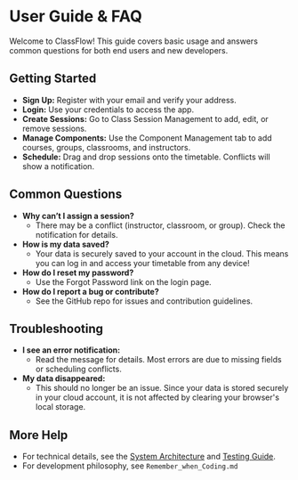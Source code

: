 # User Guide & FAQ

Welcome to ClassFlow! This guide covers basic usage and answers common questions for both end users and new developers.

## Getting Started

- **Sign Up:** Register with your email and verify your address.
- **Login:** Use your credentials to access the app.
- **Create Sessions:** Go to Class Session Management to add, edit, or remove sessions.
- **Manage Components:** Use the Component Management tab to add courses, groups, classrooms, and instructors.
- **Schedule:** Drag and drop sessions onto the timetable. Conflicts will show a notification.

## Common Questions

- **Why can’t I assign a session?**
  - There may be a conflict (instructor, classroom, or group). Check the notification for details.
- **How is my data saved?**
  - Your data is securely saved to your account in the cloud. This means you can log in and access your timetable from any device!
- **How do I reset my password?**
  - Use the Forgot Password link on the login page.
- **How do I report a bug or contribute?**
  - See the GitHub repo for issues and contribution guidelines.

## Troubleshooting

- **I see an error notification:**
  - Read the message for details. Most errors are due to missing fields or scheduling conflicts.
- **My data disappeared:**
  - This should no longer be an issue. Since your data is stored securely in your cloud account, it is not affected by clearing your browser's local storage.

## More Help

- For technical details, see the [System Architecture](architecture.md) and [Testing Guide](testing.md).
- For development philosophy, see `Remember_when_Coding.md`
